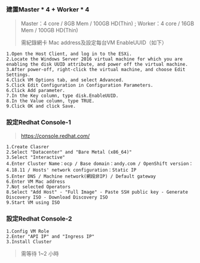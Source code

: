 ### 建置Master * 4 + Worker * 4
> Master：4 core / 8GB Mem / 100GB HD(Thin) ; Worker：4 core / 16GB Mem / 100GB HD(Thin)
> 
> 需紀錄網卡 Mac address及設定每台VM EnableUUID（如下）
```
1.Open the Host Client, and log in to the ESXi.
2.Locate the Windows Server 2016 virtual machine for which you are enabling the disk UUID attribute, and power off the virtual machine.
3.After power-off, right-click the virtual machine, and choose Edit Settings.
4.Click VM Options tab, and select Advanced.
5.Click Edit Configuration in Configuration Parameters.
6.Click Add parameter.
7.In the Key column, type disk.EnableUUID.
8.In the Value column, type TRUE.
9.Click OK and click Save.
```

### 設定Redhat Console-1
> https://console.redhat.com/
```
1.Create Clasrer
2.Select "Datacenter" and "Bare Metal (x86_64)"
3.Select "Interactive"
4.Enter Cluster Name：ocp / Base domain：andy.com / OpenShift version：4.18.11 / Hosts' network configuration：Static IP
5.Enter DNS / Machine network(網段非IP) / Default gateway
6.Enter VM Mac address
7.Not selected Operators
8.Select "Add Host" - "Full Image" - Paste SSH public key - Generate Discovery ISO - Download Discovery ISO
9.Start VM using ISO
```

### 設定Redhat Console-2
```
1.Config VM Role
2.Enter "API IP" and "Ingress IP"
3.Install Cluster
```
> 需等待 1~2 小時
